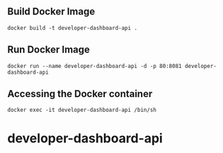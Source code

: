 ## Build Docker Image

`docker build -t developer-dashboard-api .`

## Run Docker Image

`docker run --name developer-dashboard-api -d -p 80:8081 developer-dashboard-api`

## Accessing the Docker container

`docker exec -it developer-dashboard-api /bin/sh`
# developer-dashboard-api
